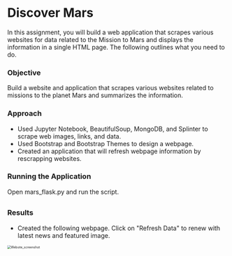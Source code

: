 # Discover Mars

In this assignment, you will build a web application that scrapes various websites for data related to the Mission to Mars and displays the information in a single HTML page. The following outlines what you need to do.

### Objective

Build a website and application that scrapes various websites related to missions to the planet Mars and summarizes the information.



### Approach

* Used Jupyter Notebook, BeautifulSoup, MongoDB, and Splinter to scrape web images, links, and data.
* Used Bootstrap and Bootstrap Themes to design a webpage.
* Created an application that will refresh webpage information by rescrapping websites.



### Running the Application

Open mars_flask.py and run the script. 

## 

### Results

- Created the following webpage. Click on "Refresh Data" to renew with latest news and featured image.



<img src="C:\Users\Doc\Repositories\mars_missions\Website_screenshot.jpg" alt="Website_screenshot" style="zoom:50%;" />